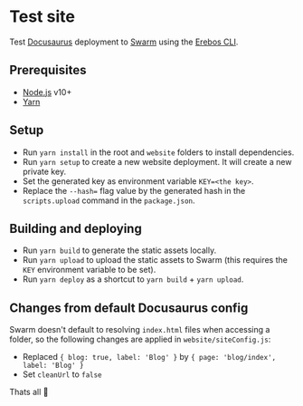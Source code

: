 # Test site

Test [Docusaurus](https://docusaurus.io/en/) deployment to [Swarm](https://swarm.ethereum.org/) using the [Erebos CLI](https://erebos.js.org/docs/cli).

## Prerequisites

- [Node.js](https://nodejs.org/en/) v10+
- [Yarn](https://yarnpkg.com/lang/en/)

## Setup

- Run `yarn install` in the root and `website` folders to install dependencies.
- Run `yarn setup` to create a new website deployment. It will create a new private key.
- Set the generated key as environment variable `KEY=<the key>`.
- Replace the `--hash=` flag value by the generated hash in the `scripts.upload` command in the `package.json`.

## Building and deploying

- Run `yarn build` to generate the static assets locally.
- Run `yarn upload` to upload the static assets to Swarm (this requires the `KEY` environment variable to be set).
- Run `yarn deploy` as a shortcut to `yarn build` + `yarn upload`.

## Changes from default Docusaurus config

Swarm doesn't default to resolving `index.html` files when accessing a folder, so the following changes are applied in `website/siteConfig.js`:

- Replaced `{ blog: true, label: 'Blog' }` by `{ page: 'blog/index', label: 'Blog' }`
- Set `cleanUrl` to `false`

Thats all 🎉
